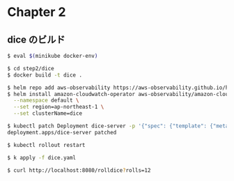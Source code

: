 # Chapter 2





## dice のビルド

```bash
$ eval $(minikube docker-env)

$ cd step2/dice
$ docker build -t dice .
```

```bash
$ helm repo add aws-observability https://aws-observability.github.io/helm-charts
$ helm install amazon-cloudwatch-operator aws-observability/amazon-cloudwatch-observability \
  --namespace default \
  --set region=ap-northeast-1 \
  --set clusterName=dice
```

```bash
$ kubectl patch Deployment dice-server -p '{"spec": {"template": {"metadata": {"annotations": {"instrumentation.opentelemetry.io/inject-java": "true"}}}}}'
deployment.apps/dice-server patched
```


```bash
$ kubectl rollout restart
```


```bash
$ k apply -f dice.yaml 
```


```bash
$ curl http://localhost:8080/rolldice?rolls=12
```

```bash


